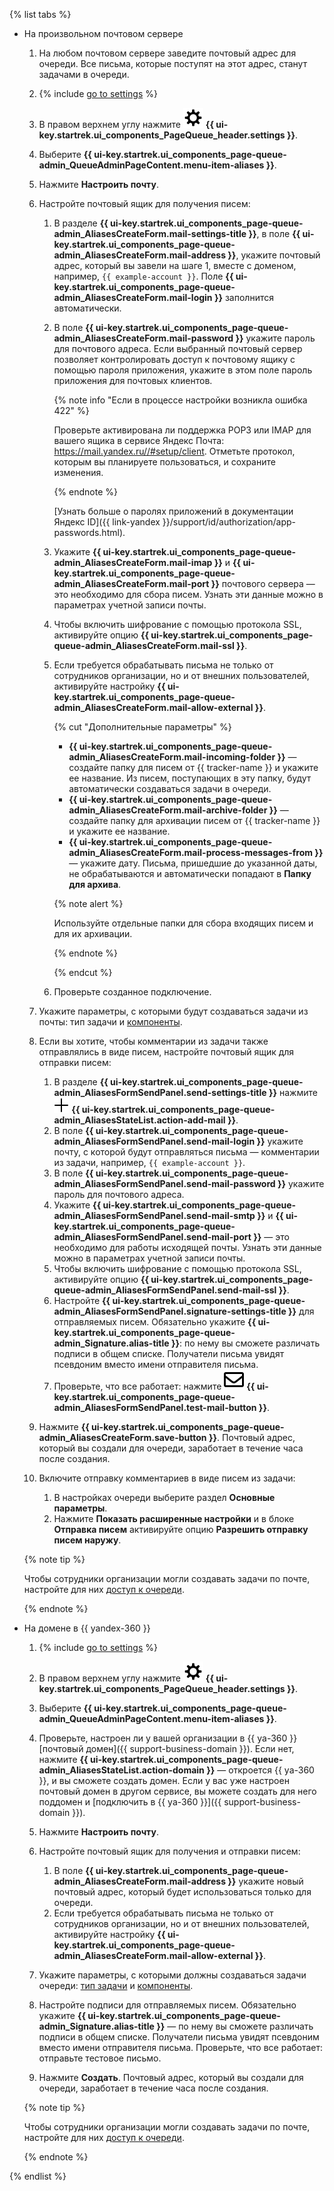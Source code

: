 {% list tabs %}

- На произвольном почтовом сервере

   1. На любом почтовом сервере заведите почтовый адрес для очереди. Все письма, которые поступят на этот адрес, станут задачами в очереди.
  
   1. {% include [go to settings](transition-page.md) %}

   1. В правом верхнем углу нажмите ![](../../_assets/tracker/svg/queue-settings.svg) **{{ ui-key.startrek.ui_components_PageQueue_header.settings }}**.

   1. Выберите **{{ ui-key.startrek.ui_components_page-queue-admin_QueueAdminPageContent.menu-item-aliases }}**.

   1. Нажмите **Настроить почту**.
  
   1. Настройте почтовый ящик для получения писем:

      1. В разделе **{{ ui-key.startrek.ui_components_page-queue-admin_AliasesCreateForm.mail-settings-title }}**, в поле **{{ ui-key.startrek.ui_components_page-queue-admin_AliasesCreateForm.mail-address }}**, укажите почтовый адрес, который вы завели на шаге 1, вместе с доменом, например, `{{ example-account }}`. Поле **{{ ui-key.startrek.ui_components_page-queue-admin_AliasesCreateForm.mail-login }}** заполнится автоматически.
      1. В поле **{{ ui-key.startrek.ui_components_page-queue-admin_AliasesCreateForm.mail-password }}** укажите пароль для почтового адреса. Если выбранный почтовый сервер позволяет контролировать доступ к почтовому ящику с помощью пароля приложения, укажите в этом поле пароль приложения для почтовых клиентов. 
      
         {% note info "Если в процессе настройки возникла ошибка 422" %} 

            Проверьте активирована ли поддержка POP3 или IMAP для вашего ящика в сервисе Яндекс Почта: <https://mail.yandex.ru//#setup/client>. 
            Отметьте протокол, которым вы планируете пользоваться, и сохраните изменения.
   
         {% endnote %}

         [Узнать больше о паролях приложений в документации Яндекс ID]({{ link-yandex }}/support/id/authorization/app-passwords.html). 
                 
      1. Укажите **{{ ui-key.startrek.ui_components_page-queue-admin_AliasesCreateForm.mail-imap }}** и **{{ ui-key.startrek.ui_components_page-queue-admin_AliasesCreateForm.mail-port }}** почтового сервера — это необходимо для сбора писем. Узнать эти данные можно в параметрах учетной записи почты.
      1. Чтобы включить шифрование с помощью протокола SSL, активируйте опцию **{{ ui-key.startrek.ui_components_page-queue-admin_AliasesCreateForm.mail-ssl }}**.
      1. Если требуется обрабатывать письма не только от сотрудников организации, но и от внешних пользователей, активируйте настройку **{{ ui-key.startrek.ui_components_page-queue-admin_AliasesCreateForm.mail-allow-external }}**.
     
         {% cut "Дополнительные параметры" %}
   
         * **{{ ui-key.startrek.ui_components_page-queue-admin_AliasesCreateForm.mail-incoming-folder }}** — создайте папку для писем от {{ tracker-name }} и укажите ее название. Из писем, поступающих в эту папку, будут автоматически создаваться задачи в очереди.
         * **{{ ui-key.startrek.ui_components_page-queue-admin_AliasesCreateForm.mail-archive-folder }}** — создайте папку для архивации писем от {{ tracker-name }} и укажите ее название.
         * **{{ ui-key.startrek.ui_components_page-queue-admin_AliasesCreateForm.mail-process-messages-from }}** — укажите дату. Письма, пришедшие до указанной даты, не обрабатываются и автоматически попадают в **Папку для архива**.

         {% note alert %}

         Используйте отдельные папки для сбора входящих писем и для их архивации.

         {% endnote %}

         {% endcut %}

      1. Проверьте созданное подключение.

   1. Укажите параметры, с которыми будут создаваться задачи из почты: тип задачи и [компоненты](../../tracker/manager/components.md).
  
   1. Если вы хотите, чтобы комментарии из задачи также отправлялись в виде писем, настройте почтовый ящик для отправки писем:
      1. В разделе **{{ ui-key.startrek.ui_components_page-queue-admin_AliasesFormSendPanel.send-settings-title }}** нажмите ![](../../_assets/tracker/svg/add-address.svg) **{{ ui-key.startrek.ui_components_page-queue-admin_AliasesStateList.action-add-mail }}**.
      1. В поле **{{ ui-key.startrek.ui_components_page-queue-admin_AliasesFormSendPanel.send-mail-login }}** укажите почту, с которой будут отправляться письма — комментарии из задачи, например, `{{ example-account }}`.
      1. В поле **{{ ui-key.startrek.ui_components_page-queue-admin_AliasesFormSendPanel.send-mail-password }}** укажите пароль для почтового адреса.
      1. Укажите **{{ ui-key.startrek.ui_components_page-queue-admin_AliasesFormSendPanel.send-mail-smtp }}** и **{{ ui-key.startrek.ui_components_page-queue-admin_AliasesFormSendPanel.send-mail-port }}** — это необходимо для работы исходящей почты. Узнать эти данные можно в параметрах учетной записи почты.
      1. Чтобы включить шифрование с помощью протокола SSL, активируйте опцию **{{ ui-key.startrek.ui_components_page-queue-admin_AliasesFormSendPanel.send-mail-ssl }}**.
      1. Настройте **{{ ui-key.startrek.ui_components_page-queue-admin_AliasesFormSendPanel.signature-settings-title }}** для отправляемых писем. Обязательно укажите **{{ ui-key.startrek.ui_components_page-queue-admin_Signature.alias-title }}**: по нему вы сможете различать подписи в общем списке. Получатели письма увидят псевдоним вместо имени отправителя письма.
      1. Проверьте, что все работает: нажмите ![](../../_assets/tracker/svg/send-email.svg) **{{ ui-key.startrek.ui_components_page-queue-admin_AliasesFormSendPanel.test-mail-button }}**.
  
   1. Нажмите **{{ ui-key.startrek.ui_components_page-queue-admin_AliasesCreateForm.save-button }}**. Почтовый адрес, который вы создали для очереди, заработает в течение часа после создания.

   1. Включите отправку комментариев в виде писем из задачи:
      1. В настройках очереди выберите раздел **Основные параметры**. 
      1. Нажмите **Показать расширенные настройки** и в блоке **Отправка писем** активируйте опцию **Разрешить отправку писем наружу**.

  {% note tip %}

  Чтобы сотрудники организации могли создавать задачи по почте, настройте для них [доступ к очереди](../../tracker/manager/queue-access.md).

  {% endnote %}

- На домене в {{ yandex-360 }}

  1. {% include [go to settings](transition-page.md) %} 

  1. В правом верхнем углу нажмите ![](../../_assets/tracker/svg/queue-settings.svg) **{{ ui-key.startrek.ui_components_PageQueue_header.settings }}**.

  1. Выберите **{{ ui-key.startrek.ui_components_page-queue-admin_QueueAdminPageContent.menu-item-aliases }}**.
   
  1. Проверьте, настроен ли у вашей организации в {{ ya-360 }} [почтовый домен]({{ support-business-domain }}). Если нет, нажмите **{{ ui-key.startrek.ui_components_page-queue-admin_AliasesStateList.action-domain }}** — откроется {{ ya-360 }}, и вы сможете создать домен. Если у вас уже настроен почтовый домен в другом сервисе, вы можете создать для него поддомен и [подключить в {{ ya-360 }}]({{ support-business-domain }}).
  
  1. Нажмите **Настроить почту**.
  
  1. Настройте почтовый ящик для получения и отправки писем:
     1. В поле **{{ ui-key.startrek.ui_components_page-queue-admin_AliasesCreateForm.mail-address }}** укажите новый почтовый адрес, который будет использоваться только для очереди.
     1. Если требуется обрабатывать письма не только от сотрудников организации, но и от внешних пользователей, активируйте настройку **{{ ui-key.startrek.ui_components_page-queue-admin_AliasesCreateForm.mail-allow-external }}**.
  
  1. Укажите параметры, с которыми должны создаваться задачи очереди: [тип задачи](../../tracker/manager/add-ticket-type.md) и [компоненты](../../tracker/manager/components.md).
  
  1. Настройте подписи для отправляемых писем. Обязательно укажите **{{ ui-key.startrek.ui_components_page-queue-admin_Signature.alias-title }}** — по нему вы сможете различать подписи в общем списке. Получатели письма увидят псевдоним вместо имени отправителя письма. Проверьте, что все работает: отправьте тестовое письмо.

  1. Нажмите **Создать**. Почтовый адрес, который вы создали для очереди, заработает в течение часа после создания.

  {% note tip %}

  Чтобы сотрудники организации могли создавать задачи по почте, настройте для них [доступ к очереди](../../tracker/manager/queue-access.md).

  {% endnote %}

{% endlist %}